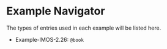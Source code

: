 # Example Navigator
The types of entries used in each example will be listed here.

* Example-IMOS-2.26: `@book`
